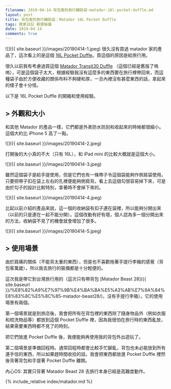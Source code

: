 ```yaml
---
filename: 2019-04-14-背包客的旅行輔助袋-matador-16l-pocket-duffle.md
layout: post
title: 背包客的旅行輔助袋：Matador 16L Pocket Duffle
tags: 敗家日記 輕便裝備
date: 2019-04-14
comments: true
---
```


  ![]({{ site.baseurl }}/images/20190414-1.jpeg)
很久沒有買過 matador 家的產品了，這次看上的是這個 [16L Pocket Duffle](https://matadorup.com/products/16l-pocket-duffle)。買這個的原因是給旅行用。

很久以前我有考慮過買這個 [Matador Transit30 Duffle](https://matadorup.com/collections/matador-products/products/matador-transit30-duffle?variant=31621043526) （這個已經是舊版了嗚嗚），可是這個袋子太大，根據經驗我沒有這麼多的東西要在旅行裡帶回來，而這種袋子由於方便收藏的關係布料不夠硬和厚，一旦內裡沒有甚麼東西的話，拿起來的樣子會十分怪。

以下是 16L Pocket Duffle 的開箱和使用經驗。

## > 外觀和大小

和其他 Matador 的產品一樣，它們都是外表防水防刮和收起來的時候都很細小。這個大約比 iPhone 5 高了一點。

![]({{ site.baseurl }}/images/20190414-2.jpeg)

打開後的大小真的不大（只有 16L），和 iPad mini 的比較大概就是這個大小。

![]({{ site.baseurl }}/images/20190414-3.jpeg)

雖然這個袋子是給手提使用，但是它們也有一條帶子令這個袋能夠作側肩袋使用。只要把帶子扣在袋上左右的孔裡便能夠側肩背。看上去這個勾很容易掉下來，可是由於勾子的設計比較特別，拿著時不會掉下來的。

![]({{ site.baseurl }}/images/20190414-4.jpeg)

比起以前介紹的產品來說，這一個的收納袋有扣子連在袋裡，所以能夠分開出來（以前的只是連在一起不能分開）。這個改動有好有壞，個人認為多一個分開出來的方法，收納袋不見了的機會就會增加了很多。

![]({{ site.baseurl }}/images/20190414-5.jpeg)

## > 使用場景

由於肩痛的關係（不能背太重的東西），但是也不喜歡拖著手提行李箱的感覺（背包客萬歲），所以我去旅行的裝備都是十分輕便的。

這次我是帶它到台灣旅行用的（這次只有帶背包 [Matador Beast 28]({{ site.baseurl }}/%E8%82%A9%E7%97%9B%E4%BA%BA%E5%A3%AB%E7%9A%84%E8%83%8C%E5%8C%85-matador-beast28/)，沒有手提行李箱）。它的使用場景有兩個。

第一個場景就是到旅店後，我會把所有在背包裡的東西除了隨身物品外（例如衣服和梳洗物品等）都放到這個 Pocket Duffle 裡，因為我很怕在旅行時的東西亂放，結果需要東西時都不見了的時刻。

把它們放進 Pocket Duffle 後，我便能夠再使用我的背包外出遊玩了。

第二個場景是準備回程時。通常回程時都會比較手忙腳亂，背包也未必能放到所有連手信的東西，所以如果趕時間收拾的話，我會把東西都放進 Pocket Duffle 裡然後背著背包和手提著 Pocket Duffle 離開。

內心OS: 其實只背著 Matador Beast 28 去旅行本身已經是高難度動作。

{% include_relative index/matador.md %}